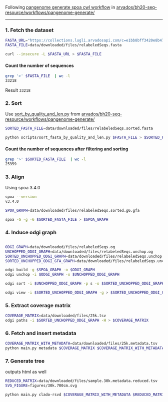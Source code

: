 Following [pangenome generate spoa cwl workflow][spoa workflow]
in [arvados/bh20-seq-resource/workflows/pangenome-generate/][pangenome generate]

---

### 1. Fetch the dataset
```bash
FASTA_URL="https://collections.lugli.arvadosapi.com/c=e1bb8bff3420e8b478fbe8af4260d6ba-849/_/relabeledSeqs.fasta"
FASTA_FILE=data/downloaded/files/relabeledSeqs.fasta

curl --insecure -L $FASTA_URL > $FASTA_FILE
```

#### Count the number of sequences
```bash
grep '>' $FASTA_FILE  | wc -l
33218
```

Result `33218`

### 2. Sort

Use [sort_by_quality_and_len.py][sort] from [arvados/bh20-seq-resource/workflows/pangenome-generate/][pangenome generate]

```bash
SORTED_FASTA_FILE=data/downloaded/files/relabeledSeqs.sorted.fasta

python scripts/sort_fasta_by_quality_and_len.py $FASTA_FILE > $SORTED_FASTA_FILE
```

#### Count the number of sequences after filtering and sorting
```bash
grep '>' $SORTED_FASTA_FILE  | wc -l
25359
```

### 3. Align 

Using spoa 3.4.0
```bash
spoa --version
v3.4.0
```

```bash
SPOA_GRAPH=data/downloaded/files/relabeledSeqs.sorted.g6.gfa

spoa -G -g -6 $SORTED_FASTA_FILE > $SPOA_GRAPH
```

### 4. Induce odgi graph

```bash

ODGI_GRAPH=data/downloaded/files/relabeledSeqs.og
UNCHOPPED_ODGI_GRAPH=data/downloaded/files/relabeledSeqs.unchop.og
SORTED_UNCHOPPED_ODGI_GRAPH=data/downloaded/files/relabeledSeqs.unchop.sorted.og
SORTED_UNCHOPPED_ODGI_GFA_GRAPH=data/downloaded/files/relabeledSeqs.unchop.sorted.gfa

odgi build -g $SPOA_GRAPH -o $ODGI_GRAPH
odgi unchop -i $ODGI_GRAPH -o $UNCHOPPED_ODGI_GRAPH

odgi sort -i $UNCHOPPED_ODGI_GRAPH -p s -o $SORTED_UNCHOPPED_ODGI_GRAPH

odgi view -i $SORTED_UNCHOPPED_ODGI_GRAPH -g > $SORTED_UNCHOPPED_ODGI_GFA_GRAPH
```

### 5. Extract coverage matrix

```bash
COVERAGE_MATRIX=data/downloaded/files/25k.tsv
odgi paths -i $SORTED_UNCHOPPED_ODGI_GRAPH -H > $COVERAGE_MATRIX
```

### 6. Fetch and insert metadata
```bash
COVERAGE_MATRIX_WITH_METADATA=data/downloaded/files/25k.metadata.tsv
python main.py metadata $COVERAGE_MATRIX $COVERAGE_MATRIX_WITH_METADATA
```

### 7. Generate tree
outputs html as well

```bash
REDUCED_MATRIX=data/downloaded/files/sample.30k.metadata.reduced.tsv
SVG_FIGURE=figures/30k.700cm.svg

python main.py clado-rsvd $COVERAGE_MATRIX_WITH_METADATA $REDUCED_MATRIX $SVG_FIGURE
```

[sort]: https://github.com/arvados/bh20-seq-resource/blob/master/workflows/pangenome-generate/sort_fasta_by_quality_and_len.py
[pangenome generate]: https://github.com/arvados/bh20-seq-resource/tree/master/workflows/pangenome-generate
[spoa workflow]: https://github.com/arvados/bh20-seq-resource/blob/master/workflows/pangenome-generate/pangenome-generate_spoa.cwl